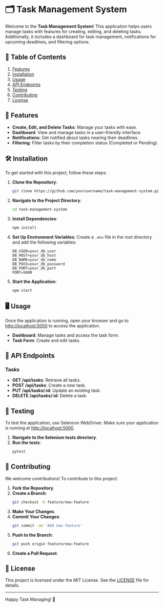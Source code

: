 # 🗂️ Task Management System

Welcome to the **Task Management System**! This application helps users manage tasks with features for creating, editing, and deleting tasks. Additionally, it includes a dashboard for task management, notifications for upcoming deadlines, and filtering options.

## 📜 Table of Contents

1. [Features](#features)
2. [Installation](#installation)
3. [Usage](#usage)
4. [API Endpoints](#api-endpoints)
5. [Testing](#testing)
6. [Contributing](#contributing)
7. [License](#license)

## 🚀 Features

- **Create, Edit, and Delete Tasks**: Manage your tasks with ease.
- **Dashboard**: View and manage tasks in a user-friendly interface.
- **Notifications**: Get notified about tasks nearing their deadlines.
- **Filtering**: Filter tasks by their completion status (Completed or Pending).

## 🛠️ Installation

To get started with this project, follow these steps:

1. **Clone the Repository**:
    ```bash
    git clone https://github.com/yourusername/task-management-system.git
    ```

2. **Navigate to the Project Directory**:
    ```bash
    cd task-management-system
    ```

3. **Install Dependencies**:
    ```bash
    npm install
    ```

4. **Set Up Environment Variables**:
    Create a `.env` file in the root directory and add the following variables:
    ```plaintext
    DB_USER=your_db_user
    DB_HOST=your_db_host
    DB_NAME=your_db_name
    DB_PASS=your_db_password
    DB_PORT=your_db_port
    PORT=5000
    ```

5. **Start the Application**:
    ```bash
    npm start
    ```

## 🖥️ Usage

Once the application is running, open your browser and go to [http://localhost:5000](http://localhost:5000) to access the application.

- **Dashboard**: Manage tasks and access the task form.
- **Task Form**: Create and edit tasks.

## 🔧 API Endpoints

### **Tasks**

- **GET /api/tasks**: Retrieve all tasks.
- **POST /api/tasks**: Create a new task.
- **PUT /api/tasks/:id**: Update an existing task.
- **DELETE /api/tasks/:id**: Delete a task.

## 🧪 Testing

To test the application, use Selenium WebDriver. Make sure your application is running at [http://localhost:5000](http://localhost:5000).

1. **Navigate to the Selenium tests directory**.
2. **Run the tests**:
    ```bash
    pytest
    ```

## 🤝 Contributing

We welcome contributions! To contribute to this project:

1. **Fork the Repository**.
2. **Create a Branch**:
    ```bash
    git checkout -b feature/new-feature
    ```
3. **Make Your Changes**.
4. **Commit Your Changes**:
    ```bash
    git commit -am 'Add new feature'
    ```
5. **Push to the Branch**:
    ```bash
    git push origin feature/new-feature
    ```
6. **Create a Pull Request**.

## 📜 License

This project is licensed under the MIT License. See the [LICENSE](LICENSE) file for details.

---

Happy Task Managing! 🎉


